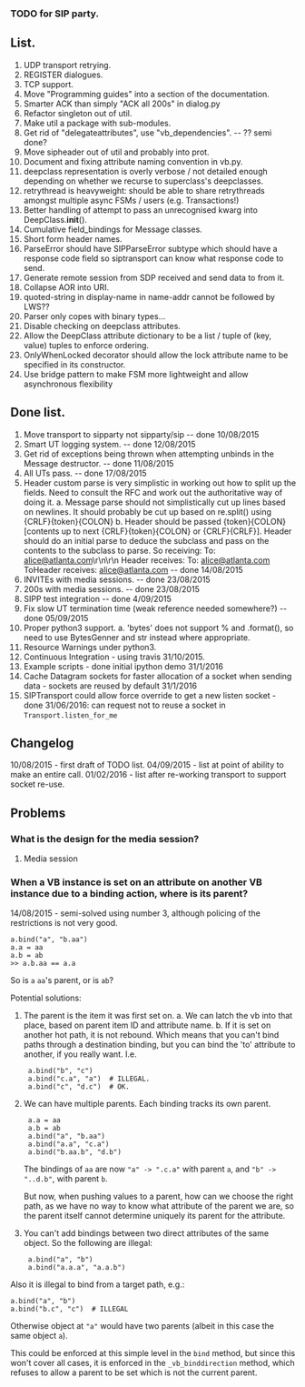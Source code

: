 ### TODO for SIP party. ###

## List. ##

1. UDP transport retrying.
2. REGISTER dialogues.
3. TCP support.
4. Move "Programming guides" into a section of the documentation.
9. Smarter ACK than simply "ACK all 200s" in dialog.py
11. Refactor singleton out of util.
13. Make util a package with sub-modules.
10. Get rid of "delegateattributes", use "vb_dependencies". -- ?? semi done?
12. Move sipheader out of util and probably into prot.
15. Document and fixing attribute naming convention in vb.py.
16. deepclass representation is overly verbose / not detailed enough depending on whether we recurse to superclass's deepclasses.
17. retrythread is heavyweight: should be able to share retrythreads amongst multiple async FSMs / users (e.g. Transactions!)
18. Better handling of attempt to pass an unrecognised kwarg into DeepClass.__init__().
19. Cumulative field_bindings for Message classes.
20. Short form header names.
21. ParseError should have SIPParseError subtype which should have a response code field so siptransport can know what response code to send.
23. Generate remote session from SDP received and send data to from it.
24. Collapse AOR into URI.
25. quoted-string in display-name in name-addr cannot be followed by LWS??
26. Parser only copes with binary types...
27. Disable checking on deepclass attributes.
28. Allow the DeepClass attribute dictionary to be a list / tuple of (key, value) tuples to enforce ordering.
29. OnlyWhenLocked decorator should allow the lock attribute name to be specified in its constructor.
30. Use bridge pattern to make FSM more lightweight and allow asynchronous flexibility

## Done list. ##

1. Move transport to sipparty not sipparty/sip -- done 10/08/2015
2. Smart UT logging system. -- done 12/08/2015
3. Get rid of exceptions being thrown  when attempting unbinds in the Message destructor. -- done 11/08/2015
4. All UTs pass. -- done 17/08/2015
5. Header custom parse is very simplistic in working out how to split up the fields. Need to consult the RFC and work out the authoritative way of doing it.
    a. Message parse should not simplistically cut up lines based on newlines. It should probably be cut up based on re.split() using {CRLF}{token}{COLON}
    b. Header should be passed {token}{COLON}[contents up to next {CRLF}{token}{COLON} or {CRLF}{CRLF}]. Header should do an initial parse to deduce the subclass and pass on the contents to the subclass to parse. So receiving:
    To: alice@atlanta.com\r\n\r\n
    Header receives:
    To: alice@atlanta.com
    ToHeader receives:
     alice@atlanta.com
   -- done 14/08/2015
6. INVITEs with media sessions. -- done 23/08/2015
7. 200s with media sessions. -- done 23/08/2015
8. SIPP test integration -- done 4/09/2015
9. Fix slow UT termination time (weak reference needed somewhere?) -- done 05/09/2015
10. Proper python3 support.
    a. 'bytes' does not support % and .format(), so need to use BytesGenner and str instead where appropriate.
11. Resource Warnings under python3.
12. Continuous Integration - using travis 31/10/2015.
13. Example scripts - done initial ipython demo 31/1/2016
14. Cache Datagram sockets for faster allocation of a socket when sending data - sockets are reused by default 31/1/2016
15. SIPTransport could allow force override to get a new listen socket - done 31/06/2016: can request not to reuse a socket in `Transport.listen_for_me`

## Changelog ##

10/08/2015 - first draft of TODO list.
04/09/2015 - list at point of ability to make an entire call.
01/02/2016 - list after re-working transport to support socket re-use.

## Problems ##

### What is the design for the media session?  ###

1. Media session

### When a VB instance is set on an attribute on another VB instance due to a binding action, where is its parent? ###

14/08/2015 - semi-solved using number 3, although policing of the restrictions is not very good.

    a.bind("a", "b.aa")
    a.a = aa
    a.b = ab
    >> a.b.aa == a.a

So is `a` `aa`'s parent, or is `ab`?

Potential solutions:

1. The parent is the item it was first set on.
    a. We can latch the vb into that place, based on parent item ID and attribute name.
    b. If it is set on another hot path, it is not rebound. Which means that you can't bind paths through a destination binding, but you can bind the 'to' attribute to another, if you really want. I.e.

        a.bind("b", "c")
        a.bind("c.a", "a")  # ILLEGAL.
        a.bind("c", "d.c")  # OK.

2. We can have multiple parents. Each binding tracks its own parent.

        a.a = aa
        a.b = ab
        a.bind("a", "b.aa")
        a.bind("a.a", "c.a")
        a.bind("b.aa.b", "d.b")

    The bindings of `aa` are now `"a" -> ".c.a"` with parent `a`, and `"b" -> "..d.b"`, with parent `b`.

    But now, when pushing values to a parent, how can we choose the right path, as we have no way to know what attribute of the parent we are, so the parent itself cannot determine uniquely its parent for the attribute.

3. You can't add bindings between two direct attributes of the same object. So the following are illegal:

        a.bind("a", "b")
        a.bind("a.a.a", "a.a.b")

Also it is illegal to bind from a target path, e.g.:

    a.bind("a", "b")
    a.bind("b.c", "c")  # ILLEGAL

Otherwise object at `"a"` would have two parents (albeit in this case the same object `a`).

This could be enforced at this simple level in the `bind` method, but since this won't cover all cases, it is enforced in the `_vb_binddirection` method, which refuses to allow a parent to be set which is not the current parent.
